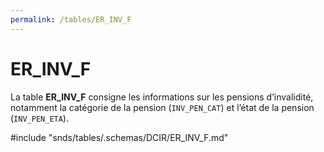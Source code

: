 ```yaml
---
permalink: /tables/ER_INV_F
---
```

# ER\_INV\_F
<!-- SPDX-License-Identifier: MPL-2.0 -->

La table **ER_INV_F** consigne les informations sur les pensions d’invalidité, notamment la catégorie de la pension (`INV_PEN_CAT`) et l’état de la pension (`INV_PEN_ETA`).

<!-- ATTENTION : Ne pas supprimer ou modifier la ligne ci-dessous -->
#include "snds/tables/.schemas/DCIR/ER_INV_F.md"
<!-- ATTENTION : Ne pas supprimer ou modifier la ligne ci-dessus -->
